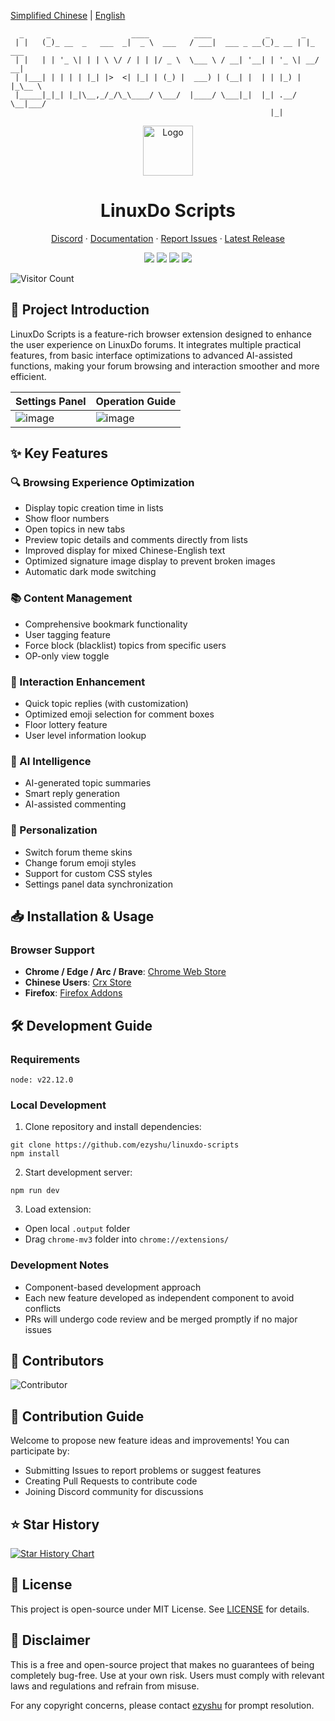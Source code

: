 [Simplified Chinese](README.md) | [English](README_EN.md)

```
  _     _                  ____          ____            _       _       
 | |   (_)_ __  _   ___  _|  _ \  ___   / ___|  ___ _ __(_)_ __ | |_ ___ 
 | |   | | '_ \| | | \ \/ / | | |/ _ \  \___ \ / __| '__| | '_ \| __/ __|
 | |___| | | | | |_| |>  <| |_| | (_) |  ___) | (__| |  | | |_) | |_\__ \
 |_____|_|_| |_|\__,_/_/\_\____/ \___/  |____/ \___|_|  |_| .__/ \__|___/
                                                          |_|            
```

<div align="center">
  <a href="https://github.com/ezyshu/linuxdo-scripts">
    <img src="https://github.com/ezyshu/linuxdo-scripts/blob/main/public/icon/128.png?raw=true" alt="Logo" width="80" height="80">
  </a>

  <h1>LinuxDo Scripts</h1>

  <p>
    <a href="https://discord.gg/n2pErsD7Kg">Discord</a>
    ·
    <a href="https://linuxdo-scripts.zishu.me">Documentation</a>
    ·
    <a href="https://github.com/ezyshu/linuxdo-scripts/issues/new/choose">Report Issues</a>
    ·
    <a href="https://github.com/ezyshu/linuxdo-scripts/releases/latest">Latest Release</a>
  </p>

  <p>
    <img src="https://img.shields.io/github/v/release/ezyshu/linuxdo-scripts?label=Version">
    <img src="https://img.shields.io/github/stars/ezyshu/linuxdo-scripts?style=flat&label=Github%20Stars">
    <img src="https://img.shields.io/chrome-web-store/users/fbgblmjbeebanackldpbmpacppflgmlj?style=flat&label=Chrome%20Web%20Store">
    <img src="https://img.shields.io/github/license/ezyshu/linuxdo-scripts?style=flat&">
  </p>
</div>

![Visitor Count](https://profile-counter.glitch.me/ezyshu-linuxdo-scripts/count.svg)

## 📖 Project Introduction

LinuxDo Scripts is a feature-rich browser extension designed to enhance the user experience on LinuxDo forums. It integrates multiple practical features, from basic interface optimizations to advanced AI-assisted functions, making your forum browsing and interaction smoother and more efficient.

| Settings Panel                                                                                  | Operation Guide                                                                                  |
| ----------------------------------------------------------------------------------------- | ----------------------------------------------------------------------------------------- |
| ![image](https://github.com/user-attachments/assets/8824696c-f2d4-4cfd-8273-901a3d007a39) | ![image](https://github.com/user-attachments/assets/a052a816-3209-4e3d-ba5d-252b6518bf55) |

## ✨ Key Features

### 🔍 Browsing Experience Optimization
- Display topic creation time in lists
- Show floor numbers
- Open topics in new tabs
- Preview topic details and comments directly from lists
- Improved display for mixed Chinese-English text
- Optimized signature image display to prevent broken images
- Automatic dark mode switching

### 📚 Content Management
- Comprehensive bookmark functionality
- User tagging feature
- Force block (blacklist) topics from specific users
- OP-only view toggle

### 💬 Interaction Enhancement
- Quick topic replies (with customization)
- Optimized emoji selection for comment boxes
- Floor lottery feature
- User level information lookup

### 🤖 AI Intelligence
- AI-generated topic summaries
- Smart reply generation
- AI-assisted commenting

### 🎨 Personalization
- Switch forum theme skins
- Change forum emoji styles
- Support for custom CSS styles
- Settings panel data synchronization

## 📥 Installation & Usage

### Browser Support
- **Chrome / Edge / Arc / Brave**: [Chrome Web Store](https://chromewebstore.google.com/detail/fbgblmjbeebanackldpbmpacppflgmlj)
- **Chinese Users**: [Crx Store](https://www.crxsoso.com/webstore/detail/fbgblmjbeebanackldpbmpacppflgmlj)
- **Firefox**: [Firefox Addons](https://addons.mozilla.org/zh-CN/firefox/addon/linux_do-scripts/)

## 🛠️ Development Guide

### Requirements
```
node: v22.12.0
```

### Local Development
1. Clone repository and install dependencies:
```shell
git clone https://github.com/ezyshu/linuxdo-scripts
npm install
```

2. Start development server:
```shell
npm run dev
```

3. Load extension:
- Open local `.output` folder
- Drag `chrome-mv3` folder into `chrome://extensions/`

### Development Notes
- Component-based development approach
- Each new feature developed as independent component to avoid conflicts
- PRs will undergo code review and be merged promptly if no major issues

## 🚀 Contributors

![Contributor](https://contrib.rocks/image?repo=ezyshu/linuxdo-scripts)

## 🤝 Contribution Guide

Welcome to propose new feature ideas and improvements! You can participate by:
- Submitting Issues to report problems or suggest features
- Creating Pull Requests to contribute code
- Joining Discord community for discussions

## ⭐️ Star History

[![Star History Chart](https://api.star-history.com/svg?repos=ezyshu/linuxdo-scripts&type=Timeline)](https://www.star-history.com/#ezyshu/linuxdo-scripts&Timeline)

## 📄 License

This project is open-source under MIT License. See [LICENSE](LICENSE) for details.

## 📖 Disclaimer

This is a free and open-source project that makes no guarantees of being completely bug-free. Use at your own risk. Users must comply with relevant laws and regulations and refrain from misuse.

For any copyright concerns, please contact [ezyshu](https://github.com/ezyshu) for prompt resolution.
